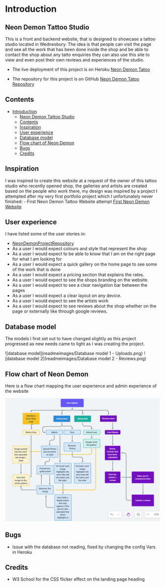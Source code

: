 # Introduction

## Neon Demon Tattoo Studio

This is a front and backend website, that is designed to showcase a tattoo studio located in Wednesbury.
The idea is that people can visit the page and see all the work that has been done inside the shop and be able to contact
the shop about any tatto enquiries they can also use this site to view and even post their own reviews and experiences of the studio.

- The live deployment of this project is on Heroku [Neon Demon Tatoo](https://neondemontattoostudio-7b563027908c.herokuapp.com/)
  
- The repository for this project is on GitHub [Neon Demon Tatoo Repository](https://github.com/LiamEdwards931/NeonDemonPortfolioProject4?tab=readme-ov-file)
  
## Contents

- [Introduction](#introduction)
  - [Neon Demon Tattoo Studio](#neon-demon-tattoo-studio)
  - [Contents](#contents)
  - [Inspiration](#inspiration)
  - [User experience](#user-experience)
  - [Database model](#database-model)
  - [Flow chart of Neon Demon](#flow-chart-of-neon-demon)
  - [Bugs](#bugs)
  - [Credits](#credits)

## Inspiration

I was inspired to create this website at a request of the owner of this tattoo studio who recently opened shop,
the galleries and artists are created based on the people who work there,
my design was inspired by a project I attempted after my very first portfolio project which I unfortunately never finished:
    - First Neon Demon Tattoo Website attempt [First Neon Demon Website](https://liamedwards931.github.io/neon-demon/)

## User experience

I have listed some of the user stories in:

- [NeonDemonProjectRepository](https://github.com/users/LiamEdwards931/projects/4/views/1)
- As a user I would expect colours and style that represent the shop
- As a user I would expect to be able to know that I am on the right page for what I am looking for
- As a user I would expect a quick gallery on the home page to see some of the work that is done
- As a user I would expect a pricing section that explains the rates.
- As a user I would expect to see the shops branding on the website.
- As a user I would expect to see a clear navigation bar between the pages
- As a user I would expect a clear layout on any device.
- As a user I would expect to see the artists work
- As a user I would expect to see reviews about the shop whether on the page or externally like through google reviews.

## Database model

  The models I first set out to have changed slightly as this project progressed as new needs came to light as I was creating the project.
  
  ![database model](readmeimages/Database model 1 - Uploads.png)
  ![database model 2](readmeimages/Database model 2 - Reviews.png)

## Flow chart of Neon Demon

Here is a flow chart mapping the user experience and admin experience of the website

![Flow Chart](readmeimages/FlowChart.jpg)

## Bugs

- Issue with the database not reading, fixed by changing the config Vars in Heroku

## Credits

- W3 School for the CSS flicker effect on the landing page heading
